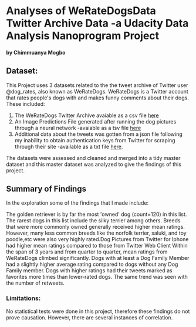 # Analyses of WeRateDogsData Twitter Archive Data -a Udacity Data Analysis Nanoprogram Project
#### by Chimmuanya Mogbo

## Dataset:

This Project uses 3 datasets related to the the tweet archive of Twitter user @dog_rates, also known as WeRateDogs. WeRateDogs is a Twitter account that rates people's dogs with and makes funny comments about their dogs.
These included:
1. The WeRateDogs Twitter Archive avaiable as a csv file [here](https://d17h27t6h515a5.cloudfront.net/topher/2017/August/59a4e958_twitter-archive-enhanced/twitter-archive-enhanced.csv)
2. An Image Predictions File generated after running the dog pictures through a neural network -avaiable as a tsv file [here](https://d17h27t6h515a5.cloudfront.net/topher/2017/August/599fd2ad_image-predictions/image-predictions.tsv)
3. Additional data about the tweets was gotten from a json file following my inability to obtain authentication keys from Twitter for scraping through their site -available as a txt file [here](https://video.udacity-data.com/topher/2018/November/5be5fb7d_tweet-json/tweet-json.txt).

The datasets were assessed and cleaned and merged into a tidy master dataset and this master dataset was analyzed to give the findings of this project.

## Summary of Findings 
In the exploration some of the findings that I made include: 

The golden retriever is by far the most 'owned' dog (count=120) in this list. The rarest dogs in this list include the silky terrier among others.
Breeds that were more commonly owned generally received higher mean ratings. However, many less common breeds like the norfolk terrier, saluki, and toy poodle,etc
were also very highly rated.Dog Pictures from Twitter for Iphone had higher mean ratings compared to those from Twitter Web Client
Within the span of 3 years and from quarter to quarter, mean ratings from WeRateDogs climbed significantly.
Dogs with at least a Dog Family Member had a slightly higher average rating compared to dogs without any Dog Family member.
Dogs with higher ratings had their tweets marked as favorites more times than lower-rated dogs. The same trend was seen with the number of retweets.

### Limitations: 
No statistical tests were done in this project, therefore these findings do not prove causation. However, there are several instances of correlation.
